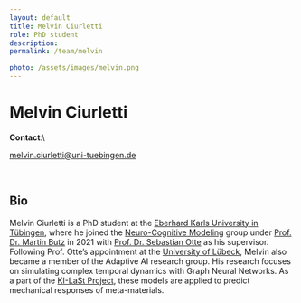 ```yaml
---
layout: default
title: Melvin Ciurletti
role: PhD student
description:
permalink: /team/melvin

photo: /assets/images/melvin.png
---
```


# Melvin Ciurletti

__Contact__:\

[melvin.ciurletti@uni-tuebingen.de](mailto:melvin.ciurletti@uni-tuebingen.de)

<br />


## Bio
 
Melvin Ciurletti is a PhD student at the [Eberhard Karls University in Tübingen](), where he joined the [Neuro-Cognitive Modeling]() group under [Prof. Dr. Martin Butz](https://uni-tuebingen.de/fakultaeten/mathematisch-naturwissenschaftliche-fakultaet/fachbereiche/informatik/lehrstuehle/cognitive-modeling/staff/martin-butz/) in 2021 with [Prof. Dr. Sebastian Otte](https://adaptiveailab.github.io/team/sebastian) as his supervisor. Following Prof. Otte’s appointment at the [University of Lübeck](https://www.uni-luebeck.de), Melvin also became a member of the Adaptive AI research group. His research focuses on simulating complex temporal dynamics with Graph Neural Networks. As a part of the [KI-LaSt Project](https://www.rwth-innovation.de/de/aktuelles/alle-neuigkeiten/aktuelle-detailseiten/bmwi-foerderprojekt-ki-last), these models are applied to predict mechanical responses of meta-materials.
